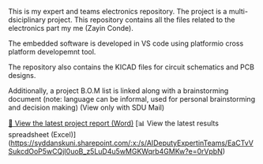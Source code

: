 This is my expert and teams electronics repository. The project is a multi-dsiciplinary project. This repository contains all the files related to the electronics part my me (Zayin Conde). 

The embedded software is developed in VS code using platformio cross platform developemnt tool. 

The repository also contains the KICAD files for circuit schematics and PCB designs. 

Additionally, a project B.O.M list is linked along with a brainstorming document (note: language can be informal, used for personal brainstorming and decision making) (View only with SDU Mail)

[📄 View the latest project report (Word)](https://syddanskuni.sharepoint.com/:w:/s/AIDeputyExpertinTeams/ETyJX5G7IEFBnaOn01ZgCaMBbD81jJfqN7rkElq9ijI7jw?e=0cWUlB)
[📊 View the latest results spreadsheet (Excel)] (https://syddanskuni.sharepoint.com/:x:/s/AIDeputyExpertinTeams/EaCTvVSukcdOoP5wCQjI0uoB_z5LuD4u5wMGKWqrb4GMKw?e=0rVpbN)


